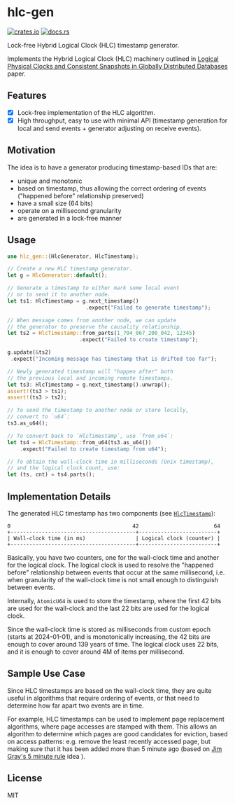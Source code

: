# hlc-gen

[![crates.io](https://img.shields.io/crates/d/hlc-gen.svg)](https://crates.io/crates/hlc-gen)
[![docs.rs](https://docs.rs/hlc-gen/badge.svg)](https://docs.rs/hlc-gen)

Lock-free Hybrid Logical Clock (HLC) timestamp generator.

Implements the Hybrid Logical Clock (HLC) machinery outlined in
[Logical Physical Clocks and Consistent Snapshots in Globally Distributed Databases](http://www.cse.buffalo.edu/tech-reports/2014-04.pdf)
paper.

## Features

- [x] Lock-free implementation of the HLC algorithm.
- [x] High throughput, easy to use with minimal API (timestamp generation for local and send
  events + generator adjusting on receive events).

## Motivation

The idea is to have a generator producing timestamp-based IDs that are:

- unique and monotonic
- based on timestamp, thus allowing the correct ordering of events ("happened before" relationship
  preserved)
- have a small size (64 bits)
- operate on a millisecond granularity
- are generated in a lock-free manner

## Usage

``` rust
use hlc_gen::{HlcGenerator, HlcTimestamp};

// Create a new HLC timestamp generator.
let g = HlcGenerator::default();

// Generate a timestamp to either mark some local event
// or to send it to another node.
let ts1: HlcTimestamp = g.next_timestamp()
                         .expect("Failed to generate timestamp");

// When message comes from another node, we can update
// the generator to preserve the causality relationship.
let ts2 = HlcTimestamp::from_parts(1_704_067_200_042, 12345)
                       .expect("Failed to create timestamp");

g.update(&ts2)
 .expect("Incoming message has timestamp that is drifted too far");

// Newly generated timestamp will "happen after" both
// the previous local and incoming remote timestamps.
let ts3: HlcTimestamp = g.next_timestamp().unwrap();
assert!(ts3 > ts1);
assert!(ts3 > ts2);

// To send the timestamp to another node or store locally,
// convert to `u64`:
ts3.as_u64();

// To convert back to `HlcTimestamp`, use `from_u64`:
let ts4 = HlcTimestamp::from_u64(ts3.as_u64())
    .expect("Failed to create timestamp from u64");

// To obtain the wall-clock time in milliseconds (Unix timestamp),
// and the logical clock count, use:
let (ts, cnt) = ts4.parts();
```

## Implementation Details

The generated HLC timestamp has two components (see
[`HlcTimestamp`](https://docs.rs/hlc-gen/latest/hlc_gen/struct.HlcTimestamp.html)):

``` bash, ignore
0                                       42                        64
+----------------------------------------+-------------------------+
| Wall-clock time (in ms)                | Logical clock (counter) |
+----------------------------------------+-------------------------+
```

Basically, you have two counters, one for the wall-clock time and another for the logical clock. The
logical clock is used to resolve the "happened before" relationship between events that occur at the
same millisecond, i.e. when granularity of the wall-clock time is not small enough to distinguish
between events.

Internally, `AtomicU64` is used to store the timestamp, where the first 42 bits are used for the
wall-clock and the last 22 bits are used for the logical clock.

Since the wall-clock time is stored as milliseconds from custom epoch (starts at 2024-01-01), and is
monotonically increasing, the 42 bits are enough to cover around 139 years of time. The logical
clock uses 22 bits, and it is enough to cover around 4M of items per millisecond.

## Sample Use Case

Since HLC timestamps are based on the wall-clock time, they are quite useful in algorithms that
require ordering of events, or that need to determine how far apart two events are in time.

For example, HLC timestamps can be used to implement page replacement algorithms, where page
accesses are stamped with them. This allows an algorithm to determine which pages are good
candidates for eviction, based on access patterns: e.g. remove the least recently accessed page, but
making sure that it has been added more than 5 minute ago (based on
[Jim Gray's 5 minute rule](https://dl.acm.org/doi/10.1145/38714.38755) idea ).

## License

MIT
